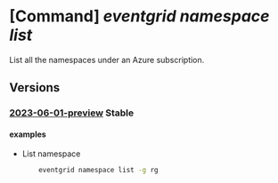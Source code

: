 # [Command] _eventgrid namespace list_

List all the namespaces under an Azure subscription.

## Versions

### [2023-06-01-preview](/Resources/mgmt-plane/L3N1YnNjcmlwdGlvbnMve30vcHJvdmlkZXJzL21pY3Jvc29mdC5ldmVudGdyaWQvbmFtZXNwYWNlcw==/2023-06-01-preview.xml) **Stable**

<!-- mgmt-plane /subscriptions/{}/providers/microsoft.eventgrid/namespaces 2023-06-01-preview -->
<!-- mgmt-plane /subscriptions/{}/resourcegroups/{}/providers/microsoft.eventgrid/namespaces 2023-06-01-preview -->

#### examples

- List namespace
    ```bash
        eventgrid namespace list -g rg
    ```
